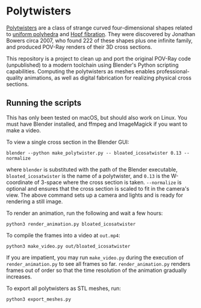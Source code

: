 # Polytwisters

[Polytwisters](https://www.polytope.net/hedrondude/twisters.htm) are a class of strange curved four-dimensional shapes related to [uniform polyhedra](https://en.wikipedia.org/wiki/Uniform_polyhedron) and [Hopf fibration](https://en.wikipedia.org/wiki/Hopf_fibration). They were discovered by Jonathan Bowers circa 2007, who found 222 of these shapes plus one infinite family,  and produced POV-Ray renders of their 3D cross sections.

This repository is a project to clean up and port the original POV-Ray code (unpublished) to a modern toolchain using Blender's Python scripting capabilities. Computing the polytwisters as meshes enables professional-quality animations, as well as digital fabrication for realizing physical cross sections.

## Running the scripts

This has only been tested on macOS, but should also work on Linux. You must have Blender installed, and ffmpeg and ImageMagick if you want to make a video.

To view a single cross section in the Blender GUI:

    blender --python make_polytwister.py -- bloated_icosatwister 0.13 --normalize

where `blender` is substituted with the path of the Blender executable, `bloated_icosatwister` is the name of a polytwister, and `0.13` is the W-coordinate of 3-space where the cross section is taken. `--normalize` is optional and ensures that the cross section is scaled to fit in the camera's view. The above command sets up a camera and lights and is ready for rendering a still image.

To render an animation, run the following and wait a few hours:

    python3 render_animation.py bloated_icosatwister

To compile the frames into a video at `out.mp4`:

    python3 make_video.py out/bloated_icosatwister

If you are impatient, you may run `make_video.py` during the execution of `render_animation.py` to see all frames so far. `render_animation.py` renders frames out of order so that the time resolution of the animation gradually increases.

To export all polytwisters as STL meshes, run:

    python3 export_meshes.py